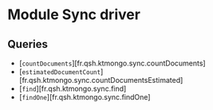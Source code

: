 # Module Sync driver

## Queries

- [`countDocuments`][fr.qsh.ktmongo.sync.countDocuments]
- [`estimatedDocumentCount`][fr.qsh.ktmongo.sync.countDocumentsEstimated]
- [`find`][fr.qsh.ktmongo.sync.find]
- [`findOne`][fr.qsh.ktmongo.sync.findOne]
